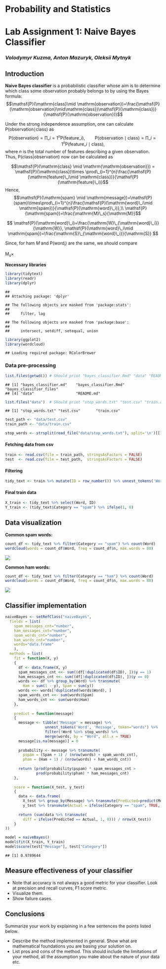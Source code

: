 # Probability and Statistics

# Lab Assignment 1: Naive Bayes Classifier

### *Volodymyr Kuzma, Anton Mazuryk, Oleksii Mytnyk*

## Introduction

**Naive Bayes classifier** is a probabilistic classifier whose aim is to
determine which class some observation probably belongs to by using the
Bayes formula:
$$\mathsf{P}(\mathrm{class}\mid \mathrm{observation})=\frac{\mathsf{P}(\mathrm{observation}\mid\mathrm{class})\mathsf{P}(\mathrm{class})}{\mathsf{P}(\mathrm{observation})}$$

Under the strong independence assumption, one can calculate
P(observation∣class) as
$$\mathsf{P}(\mathrm{observation}) = \prod\_{i=1}^{n} \mathsf{P}(\mathrm{feature}\_i), \qquad \mathsf{P}(\mathrm{observation} \mid \mathrm{class}) = \prod\_{i=1}^{n} \mathsf{P}(\mathrm{feature}\_i \mid \mathrm{class}),$$
where *n* is the total number of features describing a given
observation. Thus, P(class\|observation) now can be calculated as

$$\mathsf{P}(\mathrm{class} \mid \mathrm{\mathrm{observation}}) = \mathsf{P}(\mathrm{class})\times \prod\_{i=1}^{n}\frac{\mathsf{P}(\mathrm{feature}\_i\mid \mathrm{class})}{\mathsf{P}(\mathrm{feature}\_i)}$$
Hence,
$$\mathsf{P}(\mathrm{spam} \mid \mathrm{message})=\mathsf{P}(spam)\times\prod\_{i=1}^{n}\frac{\mathsf{P}(\mathrm{word}\_i\mid \mathrm{spam})}{\mathsf{P}(\mathrm{word}\_i)},\\ \mathsf{P}(\mathrm{spam})=\frac{\mathrm{M}\_s}{\mathrm{M}}$$

$$
\mathsf{P}(\mathrm{word}\_i)=\frac{\mathrm{W}\_{\mathrm{word}\_i}}{\mathrm{W}},
\mathsf{P}(\mathrm{word}\_i\mid \mathrm{spam})=\frac{\mathrm{S}\_{\mathrm{word}\_i}}{\mathrm{S}}
$$

Since, for ham *M* and P(word<sub>*i*</sub>) are the same, we should
compare

M<sub>*s*</sub>×

**Necessary libraries**

``` r
library(tidytext)
library(readr)
library(dplyr)
```

    ## 
    ## Attaching package: 'dplyr'

    ## The following objects are masked from 'package:stats':
    ## 
    ##     filter, lag

    ## The following objects are masked from 'package:base':
    ## 
    ##     intersect, setdiff, setequal, union

``` r
library(ggplot2)
library(wordcloud)
```

    ## Loading required package: RColorBrewer

### Data pre-processing

``` r
list.files(getwd()) # Should print "bayes_classifier.Rmd" "data" "README.md"
```

    ## [1] "bayes_classifier.md"    "bayes_classifier.Rmd"   "bayes_classifier_files"
    ## [4] "data"                   "README.md"

``` r
list.files("data")  # Should print "stop_words.txt" "test.csv" "train.csv" 
```

    ## [1] "stop_words.txt" "test.csv"       "train.csv"

``` r
test_path <- "data/test.csv"
train_path <- "data/train.csv"

stop_words <- strsplit(read_file("data/stop_words.txt"), split='\n')[[1]]
```

#### Fetching data from csv

``` r
train <- read.csv(file = train_path, stringsAsFactors = FALSE)
test  <- read.csv(file = test_path,  stringsAsFactors = FALSE)
```

#### Filtering

``` r
tidy_text <- train %>% mutate(ID = row_number()) %>% unnest_tokens('Word', 'Message', token="words") %>% filter(!Word %in% stop_words)
```

#### **Final train data**

``` r
X_train <- tidy_text %>% select(Word, ID)
Y_train <- (tidy_text$Category == "spam") %>% ifelse(1, 0)
```

## Data visualization

**Common spam words:**

``` r
count_df <- tidy_text %>% filter(Category == "spam") %>% count(Word)
wordcloud(words = count_df$Word, freq = count_df$n, max.words = 80)
```

![](bayes_classifier_files/figure-markdown_github/unnamed-chunk-7-1.png)

**Common ham words:**

``` r
count_df <- tidy_text %>% filter(Category == "ham") %>% count(Word)
wordcloud(words = count_df$Word, freq = count_df$n, max.words = 80)
```

![](bayes_classifier_files/figure-markdown_github/unnamed-chunk-8-1.png)

## Classifier implementation

``` r
naiveBayes <- setRefClass("naiveBayes",
  fields = list(
    spam_messages_cnt="number",
    ham_messages_cnt="number",
    spam_words_cnt="number",
    ham_words_cnt="number",
    words="data.frame"
    ),
  methods = list(
    fit = function(X, y)
    {
      df <- data.frame(X, y)
      spam_messages_cnt <<- sum((df[!duplicated(df$ID), ])$y == 1)
      ham_messages_cnt <<- sum((df[!duplicated(df$ID), ])$y == 0)
      words <<- df %>% group_by(Word) %>% transmute(
        Ham = sum(1 - y), Spam = sum(y))
      words <<- words[!duplicated(words$Word), ]
      spam_words_cnt <<- sum(words$Spam)
      ham_words_cnt <<- sum(words$Ham)
    },
    
    predict = function(message)
    {
      message <- tibble('Message' = message) %>%
                  unnest_tokens('Word', 'Message', token="words") %>%
                  filter(!Word %in% stop_words) %>%
                  merge(words, by = "Word", all.x = TRUE)
      message[is.na(message)] = 0
      
      probability <- message %>% transmute(
        pspam = (Spam + 1) / (nrow(words) + spam_words_cnt),
        pham = (Ham + 1) / (nrow(words) + ham_words_cnt))
      
      return (prod(probability$pspam) * spam_messages_cnt >
              prod(probability$pham) * ham_messages_cnt)
    },
    
    score = function(X_test, y_test)
    {
      data <- data.frame(
        X_test %>% group_by(Message) %>% transmute(Predicted=predict(Message)),
        y_test %>% transmute(Actual = ifelse(Category == "spam", TRUE, FALSE)))
      
      return (sum(data %>% transmute(
        diff = ifelse(Predicted == Actual, 1, 0))) / nrow(X_test))
    }
))

model = naiveBayes()
model$fit(X_train, Y_train)
model$score(test["Message"], test["Category"])
```

    ## [1] 0.9789644

## Measure effectiveness of your classifier

-   Note that accuracy is not always a good metric for your classifier.
    Look at precision and recall curves, F1 score metric.
-   Visualize them.
-   Show failure cases.

## Conclusions

Summarize your work by explaining in a few sentences the points listed
below.

-   Describe the method implemented in general. Show what are
    mathematical foundations you are basing your solution on.
-   List pros and cons of the method. This should include the
    limitations of your method, all the assumption you make about the
    nature of your data etc.
